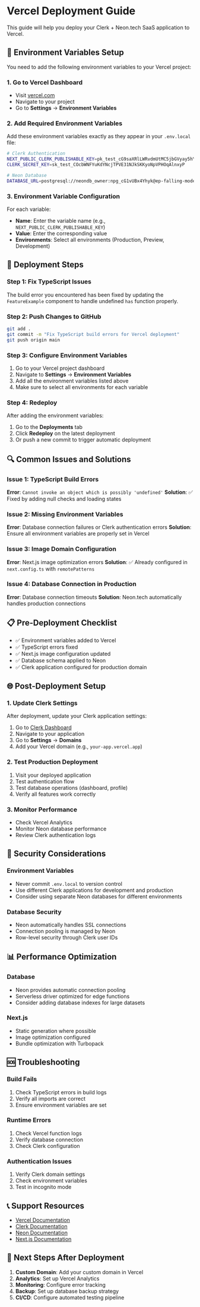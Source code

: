 # Vercel Deployment Guide

This guide will help you deploy your Clerk + Neon.tech SaaS application to Vercel.

## 🔧 Environment Variables Setup

You need to add the following environment variables to your Vercel project:

### 1. Go to Vercel Dashboard
- Visit [vercel.com](https://vercel.com)
- Navigate to your project
- Go to **Settings** → **Environment Variables**

### 2. Add Required Environment Variables

Add these environment variables exactly as they appear in your `.env.local` file:

```bash
# Clerk Authentication
NEXT_PUBLIC_CLERK_PUBLISHABLE_KEY=pk_test_cG9saXRlLWRvdmUtMC5jbGVyay5hY2NvdW50cy5kZXYk
CLERK_SECRET_KEY=sk_test_COcbWNFYuKdYNcjTPVE31NJkSKKyoNpVPHOqAlnxyP

# Neon Database
DATABASE_URL=postgresql://neondb_owner:npg_cG1vUBx4Yhyk@ep-falling-mode-a4cpa67z-pooler.us-east-1.aws.neon.tech/neondb?sslmode=require
```

### 3. Environment Variable Configuration

For each variable:
- **Name**: Enter the variable name (e.g., `NEXT_PUBLIC_CLERK_PUBLISHABLE_KEY`)
- **Value**: Enter the corresponding value
- **Environments**: Select all environments (Production, Preview, Development)

## 🚀 Deployment Steps

### Step 1: Fix TypeScript Issues
The build error you encountered has been fixed by updating the `FeatureExample` component to handle undefined `has` function properly.

### Step 2: Push Changes to GitHub
```bash
git add .
git commit -m "Fix TypeScript build errors for Vercel deployment"
git push origin main
```

### Step 3: Configure Environment Variables
1. Go to your Vercel project dashboard
2. Navigate to **Settings** → **Environment Variables**
3. Add all the environment variables listed above
4. Make sure to select all environments for each variable

### Step 4: Redeploy
After adding the environment variables:
1. Go to the **Deployments** tab
2. Click **Redeploy** on the latest deployment
3. Or push a new commit to trigger automatic deployment

## 🔍 Common Issues and Solutions

### Issue 1: TypeScript Build Errors
**Error**: `Cannot invoke an object which is possibly 'undefined'`
**Solution**: ✅ Fixed by adding null checks and loading states

### Issue 2: Missing Environment Variables
**Error**: Database connection failures or Clerk authentication errors
**Solution**: Ensure all environment variables are properly set in Vercel

### Issue 3: Image Domain Configuration
**Error**: Next.js image optimization errors
**Solution**: ✅ Already configured in `next.config.ts` with `remotePatterns`

### Issue 4: Database Connection in Production
**Error**: Database connection timeouts
**Solution**: Neon.tech automatically handles production connections

## 📋 Pre-Deployment Checklist

- ✅ Environment variables added to Vercel
- ✅ TypeScript errors fixed
- ✅ Next.js image configuration updated
- ✅ Database schema applied to Neon
- ✅ Clerk application configured for production domain

## 🌐 Post-Deployment Setup

### 1. Update Clerk Settings
After deployment, update your Clerk application settings:
1. Go to [Clerk Dashboard](https://dashboard.clerk.com)
2. Navigate to your application
3. Go to **Settings** → **Domains**
4. Add your Vercel domain (e.g., `your-app.vercel.app`)

### 2. Test Production Deployment
1. Visit your deployed application
2. Test authentication flow
3. Test database operations (dashboard, profile)
4. Verify all features work correctly

### 3. Monitor Performance
- Check Vercel Analytics
- Monitor Neon database performance
- Review Clerk authentication logs

## 🔐 Security Considerations

### Environment Variables
- Never commit `.env.local` to version control
- Use different Clerk applications for development and production
- Consider using separate Neon databases for different environments

### Database Security
- Neon automatically handles SSL connections
- Connection pooling is managed by Neon
- Row-level security through Clerk user IDs

## 📊 Performance Optimization

### Database
- Neon provides automatic connection pooling
- Serverless driver optimized for edge functions
- Consider adding database indexes for large datasets

### Next.js
- Static generation where possible
- Image optimization configured
- Bundle optimization with Turbopack

## 🆘 Troubleshooting

### Build Fails
1. Check TypeScript errors in build logs
2. Verify all imports are correct
3. Ensure environment variables are set

### Runtime Errors
1. Check Vercel function logs
2. Verify database connection
3. Check Clerk configuration

### Authentication Issues
1. Verify Clerk domain settings
2. Check environment variables
3. Test in incognito mode

## 📞 Support Resources

- [Vercel Documentation](https://vercel.com/docs)
- [Clerk Documentation](https://clerk.com/docs)
- [Neon Documentation](https://neon.com/docs)
- [Next.js Documentation](https://nextjs.org/docs)

## 🎯 Next Steps After Deployment

1. **Custom Domain**: Add your custom domain in Vercel
2. **Analytics**: Set up Vercel Analytics
3. **Monitoring**: Configure error tracking
4. **Backup**: Set up database backup strategy
5. **CI/CD**: Configure automated testing pipeline
